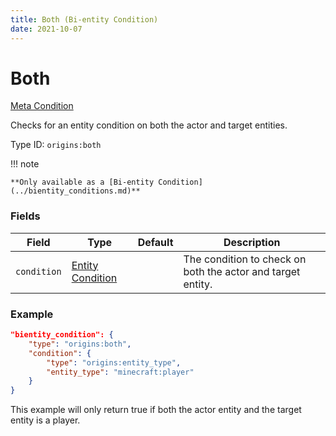 ```yaml
---
title: Both (Bi-entity Condition)
date: 2021-10-07
---
```

# Both

[Meta Condition](../meta_conditions.md)

Checks for an entity condition on both the actor and target entities.

Type ID: `origins:both`

!!! note

	**Only available as a [Bi-entity Condition](../bientity_conditions.md)**

### Fields

Field | Type | Default | Description
------|------|---------|-------------
`condition` | [Entity Condition](../entity_conditions.md) | | The condition to check on both the actor and target entity.

### Example
```json
"bientity_condition": {
    "type": "origins:both",
    "condition": {
        "type": "origins:entity_type",
        "entity_type": "minecraft:player"
    }
}
```
This example will only return true if both the actor entity and the target entity is a player.